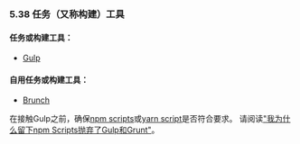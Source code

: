 ### 5.38 任务（又称构建）工具

#### 任务或构建工具：

* [Gulp](http://gulpjs.com/)

#### 自用任务或构建工具：

* [Brunch](http://brunch.io/)

在接触Gulp之前，确保[npm scripts](https://docs.npmjs.com/misc/scripts)或[yarn script](https://yarnpkg.com/en/docs/package-json#toc-scripts)是否符合要求。 请阅读["我为什么留下npm Scripts抛弃了Gulp和Grunt"](https://medium.freecodecamp.com/why-i-left-gulp-and-grunt-for-npm-scripts-3d6853dd22b8#.nw3huib54)。
